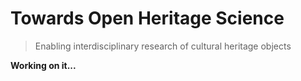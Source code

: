 # Towards Open Heritage Science 
> Enabling interdisciplinary research of cultural heritage objects 


**Working on it...**
